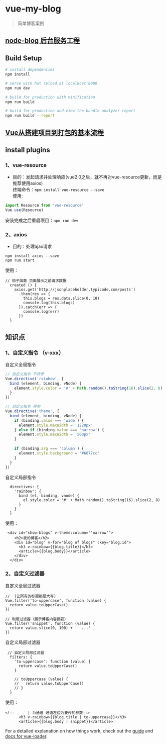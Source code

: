 # vue-my-blog

> 简单博客案例

## [node-blog 后台服务工程](https://github.com/szjzszjz/node-blog-1/tree/master)

## Build Setup

``` bash
# install dependencies
npm install

# serve with hot reload at localhost:8080
npm run dev

# build for production with minification
npm run build

# build for production and view the bundle analyzer report
npm run build --report
```
## [Vue从搭建项目到打包的基本流程](http://note.youdao.com/noteshare?id=7d723b445de3c0bad26a6bd94f18483b&sub=953B8B7E4F1F405DA214CCCDC8672B08)

## install plugins
### 1、vue-resource  
* 目的：发起请求并处理响应(vue2.0之后，就不再对vue-resource更新，而是推荐使用axios)  
终端命令：`npm install vue-resource --save`  
使用:  
```javascript
import Resource from 'vue-resource'  
Vue.use(Resource)  

``` 
安装完成之后重启项目：`npm run dev `

### 2、axios  
* 目的：处理ajax请求    
```text
npm install axios --save
npm run start
```  
使用：
```vuejs
// 钩子函数 页面展示之前请求数据
  created () {
    axios.get('http://jsonplaceholder.typicode.com/posts')
      .then(res => {
        this.blogs = res.data.slice(0, 10)
        console.log(this.blogs)
      }).catch(err => {
        console.log(err)
      })
  }
```

## 知识点  
### 1、自定义指令 （v-xxx）  
自定义全局指令  
```javascript
// 自定义指令 不传参
Vue.directive('rainbow', {
  bind (element, binding, vNode) {
    element.style.color = '#' + Math.random().toString(16).slice(2, 8)
  }
})

// 自定义指令 带参
Vue.directive('theme', {
  bind (element, binding, vNode) {
    if (binding.value === 'wide') {
      element.style.maxWidth = '1220px'
    } else if (binding.value === 'narrow') {
      element.style.maxWidth = '560px'
    }
    
    if (binding.arg === 'column') {
      element.style.background = '#6677cc'
    }
  }
})
```
自定义局部指令
```vuejs
  directives: {
    'rainbow': {
      bind (el, binding, vnode) {
        el.style.color = '#' + Math.random().toString(16).slice(2, 8)
      }
    }
  }
```
使用：
```Vue
 <div id="show-blogs" v-theme:column="'narrow'">
    <h2>我的博客</h2>
    <div id="blog" v-for="blog of blogs" :key="blog.id">
      <h3 v-rainbow>{{blog.title}}</h3>
      <article>{{blog.body}}</article>
    </div>
  </div>
```

### 2、自定义过滤器  
自定义全局过滤器
```vuejs
//  (让所有的标题都是大写)
Vue.filter('to-uppercase', function (value) {
  return value.toUpperCase()
})

// 利用过滤器（展示博客内容摘要）
Vue.filter('snippet', function (value) {
  return value.slice(0, 100) + '  ...'
})
```
自定义局部过滤器
```vuejs
 // 自定义局部过滤器
  filters: {
    'to-uppercase': function (value) {
      return value.toUpperCase()
    }

    // toUppercase (value) {
    //   return value.toUpperCase()
    // }
  }
```
使用：  
```Vue
<!--      | 为通道 通道左边为要传的参数-->
      <h3 v-rainbow>{{blog.title | to-uppercase}}</h3>
      <article>{{blog.body | snippet}}</article>
```


For a detailed explanation on how things work, check out the [guide](http://vuejs-templates.github.io/webpack/) and [docs for vue-loader](http://vuejs.github.io/vue-loader).
